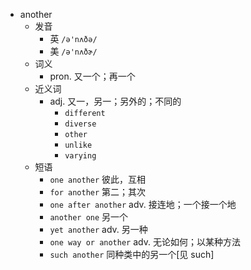- another
  - 发音
    - 英 `/ə'nʌðə/`
    - 美 `/ə'nʌðɚ/`
  - 词义
    - pron. 又一个；再一个
  - 近义词
    - adj. 又一，另一；另外的；不同的
      - `different`
      - `diverse`
      - `other`
      - `unlike`
      - `varying`
  - 短语
    - `one another` 彼此，互相 
    - `for another` 第二；其次 
    - `one after another` adv. 接连地；一个接一个地 
    - `another one` 另一个 
    - `yet another` adv. 另一种 
    - `one way or another` adv. 无论如何；以某种方法 
    - `such another` 同种类中的另一个[见 such] 
